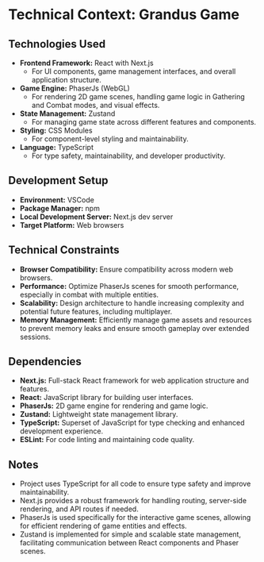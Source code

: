 # Technical Context: Grandus Game

## Technologies Used
- **Frontend Framework:** React with Next.js
  - For UI components, game management interfaces, and overall application structure.
- **Game Engine:** PhaserJs (WebGL)
  - For rendering 2D game scenes, handling game logic in Gathering and Combat modes, and visual effects.
- **State Management:** Zustand
  - For managing game state across different features and components.
- **Styling:** CSS Modules
  - For component-level styling and maintainability.
- **Language:** TypeScript
  - For type safety, maintainability, and developer productivity.

## Development Setup
- **Environment:** VSCode
- **Package Manager:** npm
- **Local Development Server:** Next.js dev server
- **Target Platform:** Web browsers

## Technical Constraints
- **Browser Compatibility:** Ensure compatibility across modern web browsers.
- **Performance:** Optimize PhaserJs scenes for smooth performance, especially in combat with multiple entities.
- **Scalability:** Design architecture to handle increasing complexity and potential future features, including multiplayer.
- **Memory Management:** Efficiently manage game assets and resources to prevent memory leaks and ensure smooth gameplay over extended sessions.

## Dependencies
- **Next.js:** Full-stack React framework for web application structure and features.
- **React:** JavaScript library for building user interfaces.
- **PhaserJs:** 2D game engine for rendering and game logic.
- **Zustand:** Lightweight state management library.
- **TypeScript:** Superset of JavaScript for type checking and enhanced development experience.
- **ESLint:** For code linting and maintaining code quality.

## Notes
- Project uses TypeScript for all code to ensure type safety and improve maintainability.
- Next.js provides a robust framework for handling routing, server-side rendering, and API routes if needed.
- PhaserJs is used specifically for the interactive game scenes, allowing for efficient rendering of game entities and effects.
- Zustand is implemented for simple and scalable state management, facilitating communication between React components and Phaser scenes.

